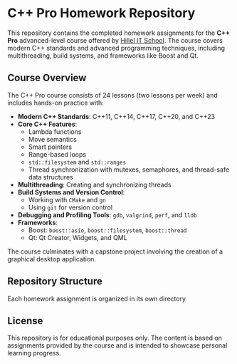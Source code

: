 # C++ Pro Homework Repository

This repository contains the completed homework assignments for the **C++ Pro** advanced-level course offered by [Hillel IT School](https://ithillel.ua). The course covers modern C++ standards and advanced programming techniques, including multithreading, build systems, and frameworks like Boost and Qt.

## Course Overview

The C++ Pro course consists of 24 lessons (two lessons per week) and includes hands-on practice with:

- **Modern C++ Standards**: C++11, C++14, C++17, C++20, and C++23
- **Core C++ Features**: 
  - Lambda functions
  - Move semantics
  - Smart pointers
  - Range-based loops
  - `std::filesystem` and `std::ranges`
  - Thread synchronization with mutexes, semaphores, and thread-safe data structures
- **Multithreading**: Creating and synchronizing threads
- **Build Systems and Version Control**:
  - Working with `CMake` and `gn`
  - Using `git` for version control
- **Debugging and Profiling Tools**: `gdb`, `valgrind`, `perf`, and `lldb`
- **Frameworks**:
  - Boost: `boost::asio`, `boost::filesystem`, `boost::thread`
  - Qt: Qt Creator, Widgets, and QML

The course culminates with a capstone project involving the creation of a graphical desktop application.

## Repository Structure

Each homework assignment is organized in its own directory

## License

This repository is for educational purposes only. The content is based on assignments provided by the course and is intended to showcase personal learning progress.